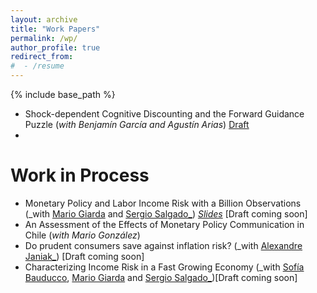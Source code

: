 ```yaml
---
layout: archive
title: "Work Papers"
permalink: /wp/
author_profile: true
redirect_from:
#  - /resume
---
```


{% include base_path %}

* Shock-dependent Cognitive Discounting and the Forward Guidance Puzzle (_with Benjamín García and Agustín Arias_) [Draft](https://irojask.github.io/files/FG_CognitiveDiscount.pdf)
* 


Work in Process
===================
* Monetary Policy and Labor Income Risk with a Billion Observations (_with [Mario Giarda](https://www.mariogiarda.com) and [Sergio Salgado_](https://sergiosalgado.net)) [_Slides_](https://irojask.github.io/files/Slides_Income_risk_and_MP.pdf) [Draft coming soon]
* An Assessment of the Effects of Monetary Policy Communication in Chile (_with Mario González_)
* Do prudent consumers save against inflation risk? (_with [Alexandre Janiak_](https://sites.google.com/site/ajaniak/)) [Draft coming soon]
* Characterizing Income Risk in a Fast Growing Economy (_with [Sofía Bauducco](https://sites.google.com/site/sofiabauducco/), [Mario Giarda](https://www.mariogiarda.com) and [Sergio Salgado_](https://sergiosalgado.net))[Draft coming soon]
